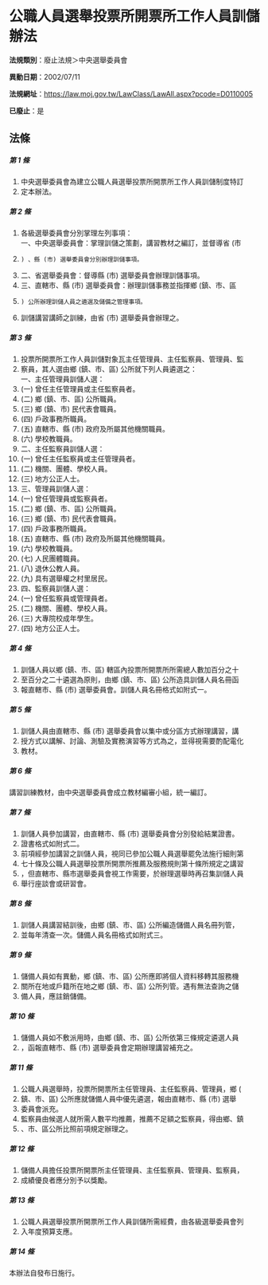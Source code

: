 # 公職人員選舉投票所開票所工作人員訓儲辦法

**法規類別**：廢止法規＞中央選舉委員會

**異動日期**：2002/07/11  

**法規網址**：https://law.moj.gov.tw/LawClass/LawAll.aspx?pcode=D0110005

**已廢止**：是



## 法條
##### 第 1 條
1. 中央選舉委員會為建立公職人員選舉投票所開票所工作人員訓儲制度特訂
1. 定本辦法。

##### 第 2 條
1. 各級選舉委員會分別掌理左列事項：  
一、中央選舉委員會：掌理訓儲之策劃，講習教材之編訂，並督導省 (市
1.     ) 、縣 (市) 選舉委員會分別辦理訓儲事項。
1. 二、省選舉委員會：督導縣 (市) 選舉委員會辦理訓儲事項。
1. 三、直轄市、縣 (市) 選舉委員會：辦理訓儲事務並指揮鄉 (鎮、市、區
1.     ) 公所辦理訓儲人員之遴選及儲備之管理事項。
1. 訓儲講習講師之訓練，由省 (市) 選舉委員會辦理之。

##### 第 3 條
1. 投票所開票所工作人員訓儲對象瓦主任管理員、主任監察員、管理員、監
1. 察員，其人選由鄉 (鎮、市、區) 公所就下列人員遴選之：  
一、主任管理員訓儲人選：
1.  (一) 曾任主任管理員或主任監察員者。
1.  (二) 鄉 (鎮、市、區) 公所職員。
1.  (三) 鄉 (鎮、市) 民代表會職員。
1.  (四) 戶政事務所職員。
1.  (五) 直轄市、縣 (市) 政府及所屬其他機關職員。
1.  (六) 學校教職員。
1. 二、主任監察員訓儲人選：
1.  (一) 曾任主任監察員或主任管理員者。
1.  (二) 機關、團體、學校人員。
1.  (三) 地方公正人士。
1. 三、管理員訓儲人選：
1.  (一) 曾任管理員或監察員者。
1.  (二) 鄉 (鎮、市、區) 公所職員。
1.  (三) 鄉 (鎮、市) 民代表會職員。
1.  (四) 戶政事務所職員。
1.  (五) 直轄市、縣 (市) 政府及所屬其他機關職員。
1.  (六) 學校教職員。
1.  (七) 人民團體職員。
1.  (八) 退休公教人員。
1.  (九) 具有選舉權之村里居民。
1. 四、監察員訓儲人選：
1.  (一) 曾任監察員或管理員者。
1.  (二) 機關、團體、學校人員。
1.  (三) 大專院校成年學生。
1.  (四) 地方公正人士。

##### 第 4 條
1. 訓儲人員以鄉 (鎮、市、區) 轄區內投票所開票所所需總人數加百分之十
1. 至百分之二十遴選為原則，由鄉 (鎮、市、區) 公所造具訓儲人員名冊函
1. 報直轄市、縣 (市) 選舉委員會。訓儲人員名冊格式如附式一。

##### 第 5 條
1. 訓儲人員由直轄市、縣 (市) 選舉委員會以集中或分區方式辦理講習，講
1. 授方式以講解、討論、測驗及實務演習等方式為之，並得視需要酌配電化
1. 教材。

##### 第 6 條
講習訓練教材，由中央選舉委員會成立教材編審小組，統一編訂。

##### 第 7 條
1. 訓儲人員參加講習，由直轄市、縣 (市) 選舉委員會分別發給結業證書。
1. 證書格式如附式二。
1. 前項經參加講習之訓儲人員，視同已參加公職人員選舉罷免法施行細則第
1. 七十條及公職人員選舉投票所開票所推薦及服務規則第十條所規定之講習
1. ，但直轄市、縣市選舉委員會視工作需要，於辦理選舉時再召集訓儲人員
1. 舉行座談會或研習會。

##### 第 8 條
1. 訓儲人員講習結訓後，由鄉 (鎮、市、區) 公所編造儲備人員名冊列管，
1. 並每年清查一次。儲備人員名冊格式如附式三。

##### 第 9 條
1. 儲備人員如有異動，鄉 (鎮、市、區) 公所應即將個人資料移轉其服務機
1. 關所在地或戶籍所在地之鄉 (鎮、市、區) 公所列管。遇有無法查詢之儲
1. 備人員，應註銷儲備。

##### 第 10 條
1. 儲備人員如不敷派用時，由鄉 (鎮、市、區) 公所依第三條規定遴選人員
1. ，函報直轄市、縣 (市) 選舉委員會定期辦理講習補充之。

##### 第 11 條
1. 公職人員選舉時，投票所開票所主任管理員、主任監察員、管理員，鄉 (
1. 鎮、市、區) 公所應就儲備人員中優先遴選，報由直轄市、縣 (市) 選舉
1. 委員會派充。
1. 監察員由候選人就所需人數平均推薦，推薦不足額之監察員，得由鄉、鎮
1. 、市、區公所比照前項規定辦理之。

##### 第 12 條
1. 儲備人員擔任投票所開票所主任管理員、主任監察員、管理員、監察員，
1. 成績優良者應分別予以獎勵。

##### 第 13 條
1. 公職人員選舉投票所開票所工作人員訓儲所需經費，由各級選舉委員會列
1. 入年度預算支應。

##### 第 14 條
本辦法自發布日施行。


